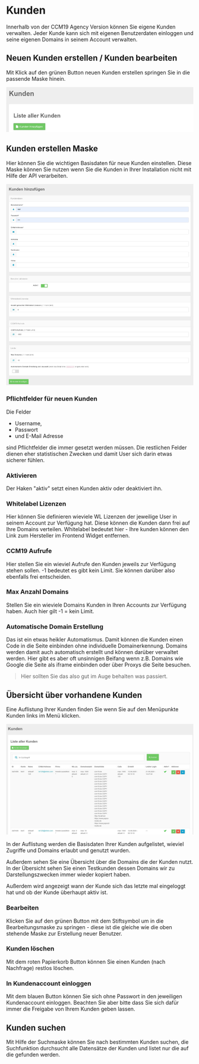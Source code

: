 # Kunden

Innerhalb von der CCM19 Agency Version können Sie eigene Kunden verwalten. Jeder Kunde kann sich mit eigenen Benutzerdaten einloggen und seine eigenen Domains in seinem Account verwalten.

## Neuen Kunden erstellen / Kunden bearbeiten

Mit Klick auf den grünen Button neuen Kunden erstellen springen Sie in die passende Maske hinein.



![screenshot-2020.10.01-12_17_23-1601547443774_2](../assets/screenshot-2020.10.01-12_17_23-1601547443774_2-1601552530713.jpg)



## Kunden erstellen Maske

Hier können Sie die wichtigen Basisdaten für neue Kunden einstellen. Diese Maske können Sie nutzen wenn Sie die Kunden in Ihrer Installation nicht mit Hilfe der API verarbeiten.

![screenshot-2020.10.01-12_17_23-1601547443774](../assets/screenshot-2020.10.01-12_17_23-1601547443774.jpg)

### Pflichtfelder für neuen Kunden

Die Felder 

* Username, 
* Passwort 
* und E-Mail Adresse 

sind Pflichtfelder die immer gesetzt werden müssen. Die restlichen Felder dienen eher statistischen Zwecken und damit User sich darin etwas sicherer fühlen.

### Aktivieren

Der Haken "aktiv" setzt einen Kunden aktiv oder deaktiviert ihn.

### Whitelabel Lizenzen

Hier können Sie definieren wieviele WL Lizenzen der jeweilige User in seinem Account zur Verfügung hat. Diese können die Kunden dann frei auf Ihre Domains verteilen. Whitelabel bedeutet hier - Ihre kunden können den Link zum Hersteller im Frontend Widget entfernen.

### CCM19 Aufrufe

Hier stellen Sie ein wieviel Aufrufe den Kunden jeweils zur Verfügung stehen sollen. -1 bedeutet es gibt kein Limit. Sie können darüber also ebenfalls frei entscheiden.

### Max Anzahl Domains

Stellen Sie ein wieviele Domains Kunden in Ihren Accounts zur Verfügung haben. Auch hier gilt -1 = kein Limit.

### Automatische Domain Erstellung

Das ist ein etwas heikler Automatismus. Damit können die Kunden einen Code in die Seite einbinden ohne individuelle Domainerkennung. Domains werden damit auch automatisch erstellt und können darüber verwaltet werden. Hier gibt es aber oft unsinnigen Beifang wenn z.B. Domains wie Google die Seite als iframe einbinden oder über Proxys die Seite besuchen.

> Hier sollten Sie das also gut im Auge behalten was passiert.



## Übersicht über vorhandene Kunden

Eine Auflistung Ihrer Kunden finden Sie wenn Sie auf den Menüpunkte Kunden links im Menü klicken.

![screenshot-2020.10.01-12_13_49-1601547229455](../assets/screenshot-2020.10.01-12_13_49-1601547229455.jpg)



In der Auflistung werden die Basisdaten Ihrer Kunden aufgelistet, wieviel Zugriffe und Domains erlaubt und genutzt wurden.

Außerdem sehen Sie eine Übersicht über die Domains die der Kunden nutzt. In der Übersicht sehen Sie einen Testkunden dessen Domains wir zu Darstellungszwecken immer wieder kopiert haben.

Außerdem wird angezeigt wann der Kunde sich das letzte mal eingeloggt hat und ob der Kunde überhaupt aktiv ist.

### Bearbeiten

Klicken Sie auf den grünen Button mit dem Stiftsymbol um in die Bearbeitungsmaske zu springen - diese ist die gleiche wie die oben stehende Maske zur Erstellung neuer Benutzer.

### Kunden löschen

Mit dem roten Papierkorb Button können Sie einen Kunden (nach Nachfrage) restlos löschen.

### In Kundenaccount einloggen

Mit dem blauen Button können Sie sich ohne Passwort in den jeweiligen Kundenaccount einloggen. Beachten Sie aber bitte dass Sie sich dafür immer die Freigabe von Ihrem Kunden geben lassen. 

## Kunden suchen

Mit Hilfe der Suchmaske können Sie nach bestimmten Kunden suchen, die Suchfunktion durchsucht alle Datensätze der Kunden und listet nur die auf die gefunden werden.

